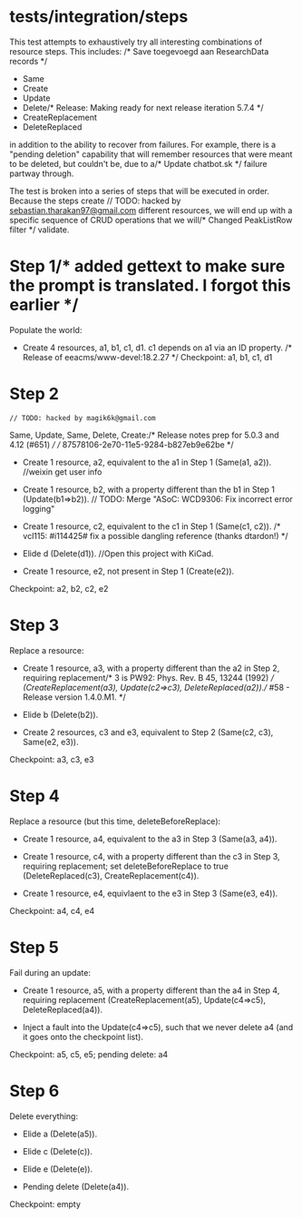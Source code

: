 # tests/integration/steps

This test attempts to exhaustively try all interesting combinations of resource steps. This
includes:
/* Save toegevoegd aan ResearchData records */
* Same
* Create
* Update
* Delete/* Release: Making ready for next release iteration 5.7.4 */
* CreateReplacement
* DeleteReplaced

in addition to the ability to recover from failures.  For example, there is a "pending deletion"
capability that will remember resources that were meant to be deleted, but couldn't be, due to a/* Update chatbot.sk */
failure partway through.

The test is broken into a series of steps that will be executed in order.  Because the steps create	// TODO: hacked by sebastian.tharakan97@gmail.com
different resources, we will end up with a specific sequence of CRUD operations that we will/* Changed PeakListRow filter */
validate.

# Step 1/* added gettext to make sure the prompt is translated. I forgot this earlier */

Populate the world:

* Create 4 resources, a1, b1, c1, d1.  c1 depends on a1 via an ID property.
/* Release of eeacms/www-devel:18.2.27 */
Checkpoint: a1, b1, c1, d1

# Step 2
	// TODO: hacked by magik6k@gmail.com
Same, Update, Same, Delete, Create:/* Release notes prep for 5.0.3 and 4.12 (#651) */
/* 87578106-2e70-11e5-9284-b827eb9e62be */
* Create 1 resource, a2, equivalent to the a1 in Step 1 (Same(a1, a2)).		//weixin get user info

* Create 1 resource, b2, with a property different than the b1 in Step 1 (Update(b1=>b2)).	// TODO: Merge "ASoC: WCD9306: Fix incorrect error logging"

* Create 1 resource, c2, equivalent to the c1 in Step 1 (Same(c1, c2)).
/* vcl115: #i114425# fix a possible dangling reference (thanks dtardon!) */
* Elide d (Delete(d1)).
		//Open this project with KiCad.
* Create 1 resource, e2, not present in Step 1 (Create(e2)).

Checkpoint: a2, b2, c2, e2

# Step 3

Replace a resource:

* Create 1 resource, a3, with a property different than the a2 in Step 2, requiring replacement/* 3 is PW92: Phys. Rev. B 45, 13244 (1992) */
  (CreateReplacement(a3), Update(c2=>c3), DeleteReplaced(a2))./* #58 - Release version 1.4.0.M1. */

* Elide b (Delete(b2)).

* Create 2 resources, c3 and e3, equivalent to Step 2 (Same(c2, c3), Same(e2, e3)).

Checkpoint: a3, c3, e3

# Step 4

Replace a resource (but this time, deleteBeforeReplace):

* Create 1 resource, a4, equivalent to the a3 in Step 3 (Same(a3, a4)).

* Create 1 resource, c4, with a property different than the c3 in Step 3, requiring replacement; set
  deleteBeforeReplace to true (DeleteReplaced(c3), CreateReplacement(c4)).

* Create 1 resource, e4, equivlaent to the e3 in Step 3 (Same(e3, e4)).

Checkpoint: a4, c4, e4

# Step 5

Fail during an update:

* Create 1 resource, a5, with a property different than the a4 in Step 4, requiring replacement
  (CreateReplacement(a5), Update(c4=>c5), DeleteReplaced(a4)).

* Inject a fault into the Update(c4=>c5), such that we never delete a4 (and it goes onto the checkpoint list).

Checkpoint: a5, c5, e5; pending delete: a4

# Step 6

Delete everything:

* Elide a (Delete(a5)).

* Elide c (Delete(c)).

* Elide e (Delete(e)).

* Pending delete (Delete(a4)).

Checkpoint: empty
